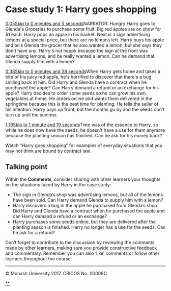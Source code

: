# Case study 1: Harry goes shopping

[0:05Skip to 0 minutes and 5 seconds](https://www.futurelearn.com/courses/law-for-non-lawyers/3/steps/177715#)NARRATOR: Hungry Harry goes to Glenda's Groceries to purchase some fruit. Big red apples are on show for $1 each. Harry pops an apple in his basket. Next is a sign advertising lemons at a special price, but there are no lemons left. Harry buys his apple and tells Glenda the grocer that he also wanted a lemon, but she says they don't have any. Harry's not happy because the sign at the front was advertising lemons, and he really wanted a lemon. Can he demand that Glenda supply him with a lemon?

[0:38Skip to 0 minutes and 38 seconds](https://www.futurelearn.com/courses/law-for-non-lawyers/3/steps/177715#)When Harry gets home and takes a bite of his juicy red apple, he's horrified to discover that there's a bug smiling back at him. Did Harry and Glenda have a contract when he purchased the apple? Can Harry demand a refund or an exchange for his apple? Harry decides to order some seeds so he can grow his own vegetables at home. He orders online and wants them delivered in the springtime because this is the best time for planting. He tells the seller of his intention. Harry pays up front, but the months go by and the seeds don't turn up until the summer.

[1:19Skip to 1 minute and 19 seconds](https://www.futurelearn.com/courses/law-for-non-lawyers/3/steps/177715#)Time was of the essence to Harry, so while he does now have the seeds, he doesn't have a use for them anymore because the planting season has finished. Can he ask for his money back?

Watch “Harry goes shopping” for examples of everyday situations that you may not think are bound by contract law.

## Talking point

Within the **Comments**, consider sharing with other learners your thoughts on the situations faced by Harry in the case study:

- The sign in Glenda’s shop was advertising lemons, but all of the lemons have been sold. Can Harry demand Glenda to supply him with a lemon?
- Harry discovers a bug in the apple he purchased from Glenda’s shop. Did Harry and Glenda have a contract when he purchased the apple and can Harry demand a refund or an exchange?
- Harry purchases some seeds online, but they are delivered after the planting season is finished. Harry no longer has a use for the seeds. Can he ask for a refund?

Don’t forget to contribute to the discussion by reviewing the comments made by other learners, making sure you provide constructive feedback and commentary. Remember you can also ‘like’ comments or follow other learners throughout the course.

------

© Monash University 2017. CRICOS No. 00008C

[**](https://www.futurelearn.com/courses/law-for-non-lawyers/3/steps/177715#fl-comments)